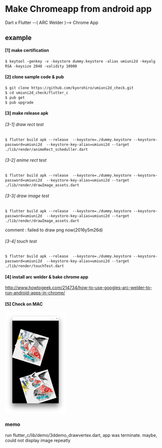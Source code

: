# Make Chromeapp from android app

Dart x Flutter  --( ARC Welder )--> Chrome App 



## example
#### [1] make certification

```
$ keytool -genkey -v -keystore dummy.keystore -alias umiuni2d -keyalg RSA -keysize 2048 -validity 10000

```

#### [2] clone sample code & pub

```
$ git clone https://github.com/kyorohiro/umiuni2d_check.git
$ cd umiuni2d_check/flutter_c
$ pub get
$ pub upgrade
```

#### [3] make release apk

###### [3-1] draw rect test

```
$ flutter build apk --release  --keystore=./dummy.keystore --keystore-password=umiuni2d  --keystore-key-alias=umiuni2d --target ./lib/render/animeRect_scheduller.dart 
```

###### [3-2] anime rect test

```
$ flutter build apk --release  --keystore=./dummy.keystore --keystore-password=umiuni2d  --keystore-key-alias=umiuni2d --target ./lib/render/drawImage_assets.dart
```

###### [3-3] draw image test

```
$ flutter build apk --release  --keystore=./dummy.keystore --keystore-password=umiuni2d  --keystore-key-alias=umiuni2d --target ./lib/render/drawImage_assets.dart
```
comment : failed to draw png now(2016y5m26d)

###### [3-4] touch test

```
$ flutter build apk --release  --keystore=./dummy.keystore --keystore-password=umiuni2d  --keystore-key-alias=umiuni2d --target ./lib/render/touchTest.dart 
```

#### [4] install arc welder & bake chrome app

http://www.howtogeek.com/214734/how-to-use-googles-arc-welder-to-run-android-apps-in-chrome/



#### [5] Check on MAC
![](img.png)
### memo

run flutter_c/lib/demo/3ddemo_drawvertex.dart, app was  terminate.
maybe, could not display image repeatly

